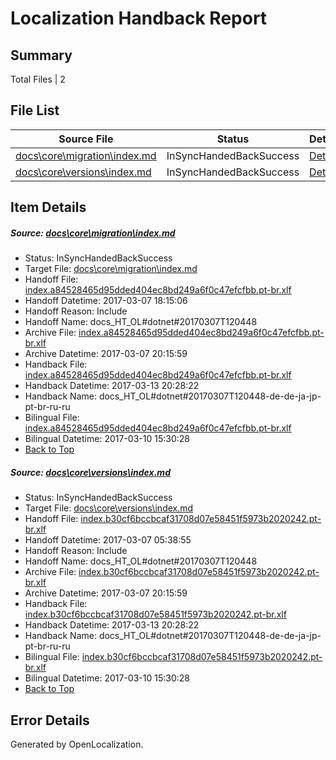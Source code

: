 # <a name='report-top'></a> Localization Handback Report

## Summary
 Total Files | 2

## File List
 Source File | Status | Details 
 ----------- | ------ | ------- 
 [docs\core\migration\index.md](https://github.com/dotnet/docs/blob/f829714f545314daaa218b241008b5a2955ec589/docs/core/migration/index.md) | InSyncHandedBackSuccess | [Details](#5872201f705c07bf692d0dc7f962068632f6b54049)
 [docs\core\versions\index.md](https://github.com/dotnet/docs/blob/519253bd6dc105afb138268c62347c29a6072fbb/docs/core/versions/index.md) | InSyncHandedBackSuccess | [Details](#7be49f3ac7a7806e631eacf5004343919654881e116)

## Item Details
##### <a name='5872201f705c07bf692d0dc7f962068632f6b54049'></a> Source: [docs\core\migration\index.md](https://github.com/dotnet/docs/blob/f829714f545314daaa218b241008b5a2955ec589/docs/core/migration/index.md)
* Status: InSyncHandedBackSuccess
* Target File: [docs\core\migration\index.md](https://github.com/dotnet/docs.pt-br/blob/347125ed27a557e88fd77a476b1e0acd2bfaf562/docs/core/migration/index.md)
* Handoff File: [index.a84528465d95dded404ec8bd249a6f0c47efcfbb.pt-br.xlf](https://github.com/dotnet/docs.handoff/blob/179d4b8e191215100fe4fca58797ecb26cbd8d45/ol-handoff/dotnet/docs.pt-br/master/dotnet-core/index.a84528465d95dded404ec8bd249a6f0c47efcfbb.pt-br.xlf)
* Handoff Datetime: 2017-03-07 18:15:06
* Handoff Reason: Include
* Handoff Name: docs_HT_OL#dotnet#20170307T120448
* Archive File: [index.a84528465d95dded404ec8bd249a6f0c47efcfbb.pt-br.xlf](https://github.com/dotnet/docs.handoff/blob/8bdb2e2afa8517096f394c553654fd677a6562c1/ol-archive/dotnet/docs.pt-br/master/dotnet-core/index.a84528465d95dded404ec8bd249a6f0c47efcfbb.pt-br.xlf)
* Archive Datetime: 2017-03-07 20:15:59
* Handback File: [index.a84528465d95dded404ec8bd249a6f0c47efcfbb.pt-br.xlf](https://github.com/dotnet/docs.handback/blob/eff5ec3e14dfea3f84faebd60a78f384ee0b62e6/ol-handback/dotnet/docs.pt-br/master/dotnet-core/index.a84528465d95dded404ec8bd249a6f0c47efcfbb.pt-br.xlf)
* Handback Datetime: 2017-03-13 20:28:22
* Handback Name: docs_HT_OL#dotnet#20170307T120448-de-de-ja-jp-pt-br-ru-ru
* Bilingual File: [index.a84528465d95dded404ec8bd249a6f0c47efcfbb.pt-br.xlf](https://github.com/dotnet/docs.handback/blob/f9da2844d83ba76642fcb188265e97a4f2cf5e9d/ol-handback/dotnet/docs.pt-br/master/dotnet-core/index.a84528465d95dded404ec8bd249a6f0c47efcfbb.pt-br.xlf)
* Bilingual Datetime: 2017-03-10 15:30:28
* [Back to Top](#report-top)

##### <a name='7be49f3ac7a7806e631eacf5004343919654881e116'></a> Source: [docs\core\versions\index.md](https://github.com/dotnet/docs/blob/519253bd6dc105afb138268c62347c29a6072fbb/docs/core/versions/index.md)
* Status: InSyncHandedBackSuccess
* Target File: [docs\core\versions\index.md](https://github.com/dotnet/docs.pt-br/blob/347125ed27a557e88fd77a476b1e0acd2bfaf562/docs/core/versions/index.md)
* Handoff File: [index.b30cf6bccbcaf31708d07e58451f5973b2020242.pt-br.xlf](https://github.com/dotnet/docs.handoff/blob/96f0a360b842bb36944b767b9ba7b6dfba919a16/ol-handoff/dotnet/docs.pt-br/master/dotnet-core/index.b30cf6bccbcaf31708d07e58451f5973b2020242.pt-br.xlf)
* Handoff Datetime: 2017-03-07 05:38:55
* Handoff Reason: Include
* Handoff Name: docs_HT_OL#dotnet#20170307T120448
* Archive File: [index.b30cf6bccbcaf31708d07e58451f5973b2020242.pt-br.xlf](https://github.com/dotnet/docs.handoff/blob/8bdb2e2afa8517096f394c553654fd677a6562c1/ol-archive/dotnet/docs.pt-br/master/dotnet-core/index.b30cf6bccbcaf31708d07e58451f5973b2020242.pt-br.xlf)
* Archive Datetime: 2017-03-07 20:15:59
* Handback File: [index.b30cf6bccbcaf31708d07e58451f5973b2020242.pt-br.xlf](https://github.com/dotnet/docs.handback/blob/eff5ec3e14dfea3f84faebd60a78f384ee0b62e6/ol-handback/dotnet/docs.pt-br/master/dotnet-core/index.b30cf6bccbcaf31708d07e58451f5973b2020242.pt-br.xlf)
* Handback Datetime: 2017-03-13 20:28:22
* Handback Name: docs_HT_OL#dotnet#20170307T120448-de-de-ja-jp-pt-br-ru-ru
* Bilingual File: [index.b30cf6bccbcaf31708d07e58451f5973b2020242.pt-br.xlf](https://github.com/dotnet/docs.handback/blob/f9da2844d83ba76642fcb188265e97a4f2cf5e9d/ol-handback/dotnet/docs.pt-br/master/dotnet-core/index.b30cf6bccbcaf31708d07e58451f5973b2020242.pt-br.xlf)
* Bilingual Datetime: 2017-03-10 15:30:28
* [Back to Top](#report-top)


## Error Details

Generated by OpenLocalization.
